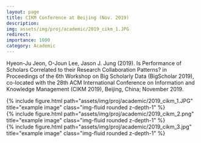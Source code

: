 ```yaml
---
layout: page
title: CIKM Conference at Beijing (Nov. 2019) 
description: 
img: assets/img/proj/academic/2019_cikm_1.JPG
redirect: 
importance: 1000
category: Academic
---
```


Hyeon-Ju Jeon, O-Joun Lee, Jason J. Jung (2019). Is Performance of Scholars Correlated to their Research Collaboration Patterns? in Proceedings of the 6th Workshop on Big Scholarly Data (BigScholar 2019), co-located with the 28th ACM International Conference on Information and Knowledge Management (CIKM 2019), Beijing, China; November 2019.

<div class="row">
    <div class="col-sm mt-3 mt-md-0">
        {% include figure.html path="assets/img/proj/academic/2019_cikm_1.JPG" title="example image" class="img-fluid rounded z-depth-1" %}
    </div>
</div>
<div class="caption">
    
</div>

<div class="row">
    <div class="col-sm mt-2 mt-md-0">
        {% include figure.html path="assets/img/proj/academic/2019_cikm_2.png" title="example image" class="img-fluid rounded z-depth-1" %}
    </div>
    <div class="col-sm mt-2 mt-md-0">
        {% include figure.html path="assets/img/proj/academic/2019_cikm_3.jpg" title="example image" class="img-fluid rounded z-depth-1" %}
    </div>
</div>
<div class="caption">
    
</div>


